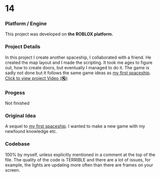 # 14

### Platform / Engine
This project was developed on **the ROBLOX platform.**

### Project Details
In this project I create another spaceship, I collaborated with a friend. He created the map layout and I made the scripting. It took me ages to figure out, how to create doors, but eventually I managed to do it. The game is sadly not done but it follows the same game ideas as [my first spaceship](/projects/2019/11%20Innovation%20Spaceship/).
[Click to view project Video  (🔇)](https://hyper-tech.ch/!videos/SAE/14.mp4)

### Progess
Not finished

### Original Idea
A sequel to [my first spaceship](/projects/2019/11%20Innovation%20Spaceship/). I wanted to make a new game with my newfound knowledge etc.

### Codebase
100% by myself, unless explicitly mentioned in a comment at the top of the file. The quality of the code is TERRIBLE and there are a lot of issues, for example, the lights are updating more often than there are frames on your screen.